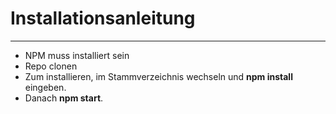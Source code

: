 # Installationsanleitung
---
* NPM muss installiert sein
* Repo clonen
* Zum installieren, im Stammverzeichnis wechseln und **npm install** eingeben.
* Danach **npm start**.

